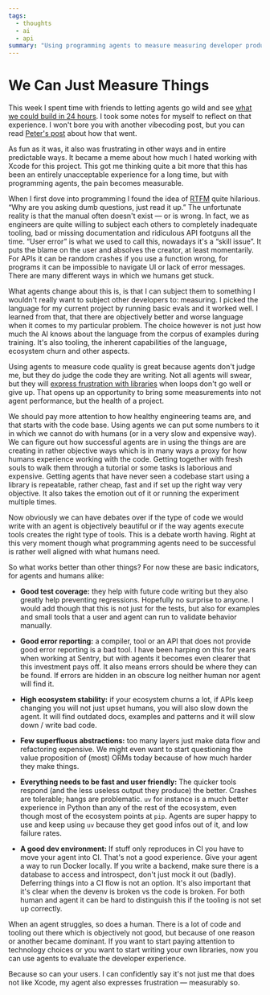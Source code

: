 ```yaml
---
tags:
  - thoughts
  - ai
  - api
summary: "Using programming agents to measure measuring developer productivity."
---
```


# We Can Just Measure Things

This week I spent time with friends to letting agents go wild
and see [what we could build in 24 hours](https://vibetunnel.sh/).  I
took some notes for myself to reflect on that experience.  I won't bore
you with another vibecoding post, but you can read [Peter's post](https://steipete.me/posts/2025/vibetunnel-turn-any-browser-into-your-mac-terminal)
about how that went.

As fun as it was, it also was frustrating in other ways and in entire
predictable ways.  It became a meme about how much I hated working with
Xcode for this project.  This got me thinking quite a bit more that this
has been an entirely unacceptable experience for a long time, but with
programming agents, the pain becomes measurable.

When I first dove into programming I found the idea of [RTFM](https://en.wikipedia.org/wiki/RTFM) quite hilarious.  “Why are you
asking dumb questions, just read it up.”  The unfortunate reality is that
the manual often doesn't exist — or is wrong.  In fact, we as engineers
are quite willing to subject each others to completely inadequate tooling,
bad or missing documentation and ridiculous API footguns all the time.
“User error” is what we used to call this, nowadays it's a “skill issue”.
It puts the blame on the user and absolves the creator, at least
momentarily.  For APIs it can be random crashes if you use a function
wrong, for programs it can be impossible to navigate UI or lack of error
messages.  There are many different ways in which we humans get stuck.

What agents change about this is, is that I can subject them to something
I wouldn't really want to subject other developers to: measuring.  I
picked the language for my current project by running basic evals and it
worked well.  I learned from that, that there are objectively better and
worse language when it comes to my particular problem.  The choice however
is not just how much the AI knows about the language from the corpus of
examples during training.  It's also tooling, the inherent capabilities
of the language, ecosystem churn and other aspects.

Using agents to measure code quality is great because agents don't judge
me, but they do judge the code they are writing.  Not all agents will
swear, but they will [express frustration with libraries](https://x.com/ankrgyl/status/1934415308800053485) when loops don't go
well or give up.  That opens up an opportunity to bring some measurements
into not agent performance, but the health of a project.

We should pay more attention to how healthy engineering teams are, and
that starts with the code base.  Using agents we can put some numbers to
it in which we cannot do with humans (or in a very slow and expensive
way).  We can figure out how successful agents are in using the things are
are creating in rather objective ways which is in many ways a proxy for
how humans experience working with the code.  Getting together with fresh
souls to walk them through a tutorial or some tasks is laborious and
expensive.  Getting agents that have never seen a codebase start using a
library is repeatable, rather cheap, fast and if set up the right way very
objective.  It also takes the emotion out of it or running the experiment
multiple times.

Now obviously we can have debates over if the type of code we would write
with an agent is objectively beautiful or if the way agents execute tools
creates the right type of tools.  This is a debate worth having.  Right at
this very moment though what programming agents need to be successful is
rather well aligned with what humans need.

So what works better than other things?  For now these are basic
indicators, for agents and humans alike:

- **Good test coverage:** they help with future code writing but they also
greatly help preventing regressions.  Hopefully no surprise to anyone.
I would add though that this is not just for the tests, but also for
examples and small tools that a user and agent can run to validate
behavior manually.

- **Good error reporting:** a compiler, tool or an API that does not
provide good error reporting is a bad tool.  I have been harping on this
for years when working at Sentry, but with agents it becomes even
clearer that this investment pays off.  It also means errors should be
where they can be found.  If errors are hidden in an obscure log neither
human nor agent will find it.

- **High ecosystem stability:** if your ecosystem churns a lot, if APIs keep
changing you will not just upset humans, you will also slow down the
agent.  It will find outdated docs, examples and patterns and it will
slow down / write bad code.

- **Few superfluous abstractions:** too many layers just make data flow and
refactoring expensive.  We might even want to start questioning the
value proposition of (most) ORMs today because of how much harder they
make things.

- **Everything needs to be fast and user friendly:** The quicker tools
respond (and the less useless output they produce) the better.
Crashes are tolerable; hangs are problematic.  `uv` for instance is a
much better experience in Python than any of the rest of the ecosystem,
even though most of the ecosystem points at `pip`.  Agents are super
happy to use and keep using `uv` because they get good infos out of it,
and low failure rates.

- **A good dev environment:** If stuff only reproduces in CI you have to move
your agent into CI.  That's not a good experience.  Give your agent a
way to run Docker locally.  If you write a backend, make sure there is a
database to access and introspect, don't just mock it out (badly).
Deferring things into a CI flow is not an option.  It's also important
that it's clear when the devenv is broken vs the code is broken.  For
both human and agent it can be hard to distinguish this if the tooling
is not set up correctly.

When an agent struggles, so does a human.  There is a lot of code and
tooling out there which is objectively not good, but because of one reason
or another became dominant.  If you want to start paying attention to
technology choices or you want to start writing your own libraries, now
you can use agents to evaluate the developer experience.

Because so can your users.  I can confidently say it's not just me that
does not like Xcode, my agent also expresses frustration — measurably so.
